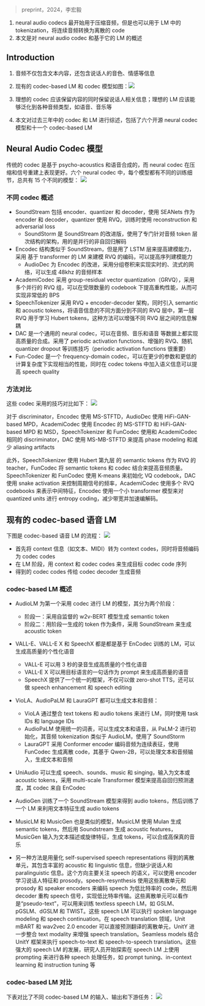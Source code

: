 > preprint，2024，李宏毅

1. neural audio codecs 最开始用于压缩音频，但是也可以用于 LM 中的 tokenization，将连续音频转换为离散的 code
2. 本文是对 neural audio codec 和基于它的 LM 的概述

## Introduction

1. 音频不仅包含文本内容，还包含说话人的音色、情感等信息
2. 现有的 codec-based LM 和 codec 模型如图：![](image/Pasted%20image%2020240524112551.png)

3. 理想的 codec 应该保留内容的同时保留说话人相关信息；理想的 LM 应该能够泛化到各种音频类型，如语音、音乐等
4. 本文对过去三年中的 codec 和 LM 进行综述，包括了六个开源 neural codec 模型和十一个 codec-based LM

## Neural Audio Codec 模型

传统的 codec 是基于 psycho-acoustics 和语音合成的，而 neural codec 在压缩和信号重建上表现更好。六个 neural codec 中，每个模型都有不同的训练细节，总共有 15 个不同的模型：
![](image/Pasted%20image%2020240524113117.png)

### 不同 codec 概述

+ SoundStream 包括 encoder、quantizer 和 decoder，使用 SEANets 作为 encoder 和 decoder，quantizer 使用 RVQ，训练时使用 reconstruction 和 adversarial loss
    + SoundStorm 是 SoundStream 的改进版，使用了专门针对音频 token 层次结构的架构，用的是并行的非自回归解码
+ Encodec 结构类似于 SoundStream，但是用了 LSTM 层来提高建模能力，采用 基于 transformer 的 LM 来建模 RVQ 的编码，可以提高序列建模能力
    + AudioDec 为 Encodec 的改进，采用分组卷积来实现实时的、流式的网络，可以生成 48khz 的音频样本
+ AcademiCodec 采用 group-residual vector quantization（GRVQ），采用多个并行的 RVQ 组，可以在受限数量的 codebook 下提高重构性能，从而可实现非常低的 BPS
+ SpeechTokenizer 采用 RVQ + encoder-decoder 架构，同时引入 semantic 和 acoustic tokens，将语音信息的不同方面分到不同的 RVQ 层中，第一层 RVQ 用于学习 Hubert tokens，这种方法可以增强不同 RVQ 层之间的信息解耦
+ DAC 是一个通用的 neural codec，可以在音频、音乐和语音 等数据上都实现高质量的合成。采用了 periodic activation functions、增强的 RVQ、随机 quantizer dropout 等训练技巧（periodic activation functions 很重要）
+ Fun-Codec 是一个 frequency-domain codec，可以在更少的参数和更低的计算复杂度下实现相当的性能，同时在 codec tokens 中加入语义信息可以提高 speech quality

### 方法对比

这些 codec 采用的技巧对比如下：
![](image/Pasted%20image%2020240524115232.png)

对于 discriminator，Encodec 使用 MS-STFTD，AudioDec 使用 HiFi-GAN-based MPD，AcademiCodec 使用 Encodec 的 MS-STFTD 和 HiFi-GAN-based MPD 和 MSD，SpeechTokenizer 和 FunCodec 使用和 AcademiCodec 相同的 discriminator，DAC 使用 MS-MB-STFTD 来提高 phase modeling 和减少 aliasing artifacts

此外，SpeechTokenizer 使用 Hubert 第九层 的 semantic tokens 作为 RVQ 的 teacher，FunCodec 将 semantic tokens 和 codec 结合来提高音频质量。SpeechTokenizer 和 FunCodec 使用 K-means 来初始化 VQ codebook，DAC 使用 snake activation 来控制周期信号的频率，AcademiCodec 使用多个 RVQ codebooks 来表示中间特征，Encodec 使用一个小 transformer 模型来对 quantized units 进行 entropy coding，减少带宽并加速编解码。


## 现有的 codec-based 语音 LM

下图是 codec-based 语音 LM 的流程：
![](image/Pasted%20image%2020240524130507.png)

+ 首先将 context 信息（如文本、MIDI）转为 context codes，同时将音频编码为 codec codes
+ 在 LM 阶段，用 context 和 codec codes 来生成目标 codec code 序列
+ 得到的 codec codes 传给 codec decoder 生成音频

### codec-based LM 概述

+ AudioLM 为第一个采用 codec 进行 LM 的模型，其分为两个阶段：
    + 阶段一：采用自监督的 w2v-BERT 模型生成 semantic token
    + 阶段二：用阶段一生成的 token 作为条件，采用 SoundStream 来生成 acoustic token
+ VALL-E、VALL-E X 和 SpeechX 都是都是基于 EnCodec 训练的 LM，可以生成高质量的个性化语音
    + VALL-E 可以用 3 秒的录音生成高质量的个性化语音
    + VALL-E X 可以用目标语言的一句话作为 prompt 来生成高质量的语音
    + SpeechX 提供了一个统一的框架，不仅可以做 zero-shot TTS，还可以做 speech enhancement 和 speech editing
+ VioLA、AudioPaLM 和 LauraGPT 都可以生成文本和音频：
    + VioLA 通过整合 text tokens 和 audio tokens 来进行 LM，同时使用 task IDs 和 language IDs
    + AudioPaLM 使用统一的词表，可以生成文本和语音，从 PaLM-2 进行初始化，其音频 tokenization 类似于 AudioLM，使用了 SoundStorm
    + LauraGPT 采用 Conformer encoder 编码音频为连续表征，使用 FunCodec 生成离散 code，其基于 Qwen-2B，可以处理文本和音频输入，生成文本和音频
+ UniAudio 可以生成 speech、sounds、music 和 singing，输入为文本或 acoustic tokens，采用 multi-scale Transformer 模型来提高自回归预测速度，其 codec 来自 EnCodec
+ AudioGen 训练了一个 SoundStream 模型来得到 audio tokens，然后训练了一个 LM 来利用文本特征生成 audio tokens
+ MusicLM 和 MusicGen 也是类似的模型，MusicLM 使用 Mulan 生成 semantic tokens，然后用 Soundstream 生成 acoustic features，MusicGen 输入为文本描述或旋律特征，生成 tokens，可以合成高保真的音乐

+ 另一种方法是用量化 self-supervised speech representations 得到的离散单元，其包含丰富的 acoustic 和 linguistic 信息，但缺少说话人和 paralinguistic 信息。这个方向主要关注 speech 的语义，可以使用 encoder 学习说话人特征和 prosody。speech-resynthesis 使用这些离散单元和 prosody 和 speaker encoders 来编码 speech 为低比特率的 code，然后用 decoder 重构 speech 信号，实现低比特率传输。这些离散单元可以看作是“pseudo-text”，可以用来训练 textless speech LM，如 GSLM、pGSLM、dGSLM 和 TWIST。这些 speech LM 可以执行 spoken language modeling 和 speech continuation。在 speech translation 领域，Unit mBART 和 wav2vec 2.0 encoder 可以直接预测翻译的离散单元，UnitY 进一步整合 text modality 来增强 speech translation。Seamless models 结合 UnitY 框架来执行 speech-to-text 和 speech-to-speech translation。这些强大的 speech LM 的发展，研究人员开始探索在 speech LM 上使用 prompting 来进行各种 speech 处理任务，如 prompt tuning、in-context learning 和 instruction tuning 等


### codec-based LM 对比

下表对比了不同 codec-based LM 的输入、输出和下游任务：
![](image/Pasted%20image%2020240524133503.png)


